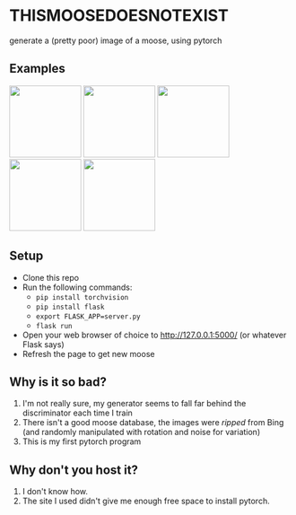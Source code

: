 # THISMOOSEDOESNOTEXIST
generate a (pretty poor) image of a moose, using pytorch

## Examples

<img src="https://i.imgur.com/zt73yIv.png" width="128"/> <img src="https://i.imgur.com/aALKmIC.png" width="128"/> <img src="https://i.imgur.com/zAF2ZIt.png" width="128"/> <img src="https://i.imgur.com/EsfYOik.png" width="128"/> <img src="https://i.imgur.com/71VH7CE.png" width="128"/>

## Setup
- Clone this repo
- Run the following commands:
    - `pip install torchvision`
    - `pip install flask`
    - `export FLASK_APP=server.py`
    - `flask run`
- Open your web browser of choice to http://127.0.0.1:5000/ (or whatever Flask says)
- Refresh the page to get new moose

## Why is it so bad?
1. I'm not really sure, my generator seems to fall far behind the discriminator each time I train
2. There isn't a good moose database, the images were *ripped* from Bing (and randomly manipulated with rotation and noise for variation)
3. This is my first pytorch program

## Why don't you host it?
1. I don't know how.
2. The site I used didn't give me enough free space to install pytorch.
